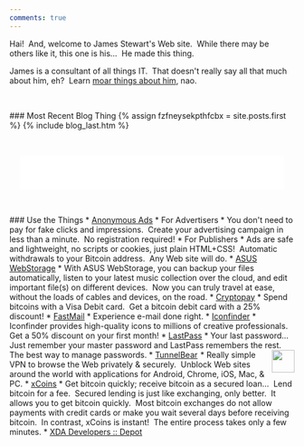 ```yaml
---
comments: true
---
```


<!--sse-->
<!--email_off-->
<div class="h-card" style="display: none;">
  <a class="u-email" href="mailto:james.stewart@forces.army">james.stewart@forces.army</a>
  <a class="u-impp" href="xmpp:james.stewart@forces.army?omemo-sid-319927269=1c7a66ee6b31782aeeda16d3cb1928fb9fa08413475d2dead3e7eec47c6cd551">
    james.stewart@forces.army
  </a>
  <a class="u-key" href="https://keybase.io/stew721/pgp_keys.asc?fingerprint=614fff680e92bae869c878e361bca817affa1f1d">
    614FFF680E92BAE869C878E361BCA817AFFA1F1D
  </a>
  <a class="u-url" href="{{ site.url }}">{{ site.url }}</a>
  <img alt="James Stewart" class="u-logo u-photo" height="960" src="{{ site.uri.assets }}/naked/images/JWDS_960x960.jpg" style="border: 0px;" width="960" />
  <p class="dt-bday">19781107</p>
  <p class="h-adr p-adr">
    PO Box <span class="p-post-office-box">51042</span><br />
    <span class="p-extended-address">Elm PO</span><br />
    <span class="p-locality">Sudbury</span>, <abbr class="p-region" title="Ontario">ON</abbr>&nbsp; <span class="p-postal-code">P3C 1T0</span><br />
    <abbr class="p-country-name" title="Canada">CA</abbr>
  </p>
  <p class="h-geo p-geo">
    <data class="p-longitude" value="46.49">46&deg; 29' 24&quot; N</data>, <data class="p-latitude" value="-81.01">81&deg; 0' 36&quot; W</data>
    (<data class="p-altitude" value="347.5">1,140.1 ft.</data>)
  </p>
  <p class="p-additional-name">William Dean</p>
  <p class="p-family-name">Stewart</p>
  <p class="p-gender-identity">Alpha Male</p>
  <p class="p-given-name">James</p>
  <p class="p-honorific-prefix">Mr.</p>
  <p class="p-name">James Stewart</p>
  <p class="p-sex">M</p>
  <p class="p-tel">+17055621887</p>
</div>
<!--/email_off-->
<!--/sse-->

Hai!&nbsp; And, welcome to James Stewart's Web site.&nbsp; While there may be others like it, this one is his&hellip;&nbsp; He made this thing.

James is a consultant of all things IT.&nbsp; That doesn't really say all that much about him, eh?&nbsp; Learn <a href="{{ site.url }}/about" rel="me" title="">moar things about him</a>, nao.

<p>&nbsp;</p>
### Most Recent Blog Thing
{% assign fzfneysekpthfcbx = site.posts.first %}
{% include blog_last.htm %}

<p>&nbsp;</p>
<iframe allowtransparency="true" data-aa="453725" height="60" scrolling="no" src="//ad.a-ads.com/453725?size=468x60" style="border: none; display: block; margin-left: auto; margin-right: auto; padding: 0; overflow: hidden;" width="468"></iframe>

<p>&nbsp;</p>
### Use the Things
* <a href="{{ site.uri.shortURL }}/Anonymous-Ads" target="_blank" title="Anonymous Ads">Anonymous Ads</a>
  * For Advertisers
    * You don't need to pay for fake clicks and impressions.&nbsp; Create your advertising campaign in less than a minute.&nbsp; No registration required!
  * For Publishers
    * Ads are safe and lightweight, no scripts or cookies, just plain HTML+CSS!&nbsp; Automatic withdrawals to your Bitcoin address.&nbsp; Any Web site will do.
* <a href="{{ site.uri.shortURL }}/ASUS-WebStorage" target="_blank" title="ASUS WebStorage">ASUS WebStorage</a>
  * With ASUS WebStorage, you can backup your files automatically, listen to your latest music collection over the cloud, and edit important file(s) on different devices.&nbsp; Now you can truly travel at ease, without the loads of cables and devices, on the road.
* <a href="{{ site.uri.shortURL }}/Cryptopay" target="_blank" title="Cryptopay">Cryptopay</a>
  * Spend bitcoins with a Visa Debit card.&nbsp; Get a bitcoin debit card with a 25% discount!
* <a href="{{ site.uri.shortURL }}/FastMail" target="_blank" title="FastMail">FastMail</a>
  * Experience e-mail done right.
* <a href="{{ site.uri.shortURL }}/Iconfinder" target="_blank" title="Iconfinder">Iconfinder</a>
  * Iconfinder provides high-quality icons to millions of creative professionals.&nbsp; Get a 50% discount on your first month!
* <a href="{{ site.uri.shortURL }}/LastPass" target="_blank" title="LastPass">LastPass</a>
    * Your last password&hellip;&nbsp; Just remember your master password and LastPass remembers the rest.&nbsp; The best way to manage passwords.
* <img alt="" height="40" src="{{ site.uri.assets }}/naked/images/TunnelBear_40x40.png" style="border: 0px; float: right;" width="40" /><a href="{{ site.uri.shortURL }}/TunnelBear/&file_id=6&offer_id=2" target="_blank" title="TunnelBear">TunnelBear</a><img alt="" height="1" src="https://click.tunnelbear.com/aff_i?aff_id=2760&file_id=6&offer_id=2" style="border: 0px !important; margin: 0px !important; vertical-align: middle;" width="1" />
  * Really simple VPN to browse the Web privately &amp; securely.&nbsp; Unblock Web sites around the world with applications for Android, Chrome, iOS, Mac, &amp; PC.
* <a href="{{ site.uri.shortURL }}/xCoins" target="_blank" title="xCoins">xCoins</a>
  * Get bitcoin quickly; receive bitcoin as a secured loan&hellip;&nbsp; Lend bitcoin for a fee.&nbsp; Secured lending is just like exchanging, only better.&nbsp; It allows you to get bitcoin quickly.&nbsp; Most bitcoin exchanges do not allow payments with credit cards or make you wait several days before receiving bitcoin.&nbsp; In contrast, xCoins is instant!&nbsp; The entire process takes only a few minutes.
* <a href="{{ site.uri.shortURL }}/XDA-Depot" target="_blank" title="XDA Developers :: Depot">XDA Developers :: Depot</a>
